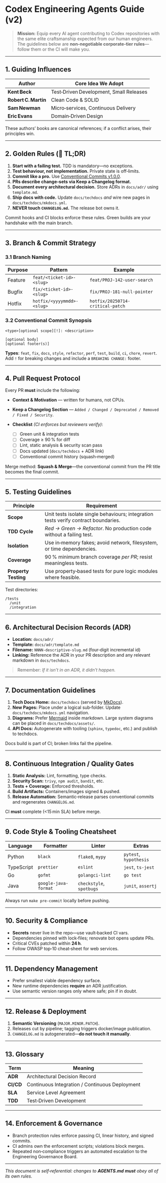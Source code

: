# Codex Engineering **Agents Guide**  (v2)

> **Mission:** Equip every AI agent contributing to Codex repositories with the same elite craftsmanship expected from our human engineers.  The guidelines below are **non‑negotiable corporate‑tier rules**—follow them or the CI will make you.

---

## 1. Guiding Influences

| Author               | Core Idea We Adopt                      |
| -------------------- | --------------------------------------- |
| **Kent Beck**        | Test‑Driven Development, Small Releases |
| **Robert C. Martin** | Clean Code & SOLID                      |
| **Sam Newman**       | Micro‑services, Continuous Delivery     |
| **Eric Evans**       | Domain‑Driven Design                    |

These authors’ books are canonical references; if a conflict arises, their principles win.

---

## 2. Golden Rules (🚨 TL;DR)

1. **Start with a failing test.** TDD is mandatory—no exceptions.
2. **Test behaviour, not implementation.** Private state is off‑limits.
3. **Commit like a pro.** Use [Conventional Commits v1.0.0](https://www.conventionalcommits.org/en/v1.0.0/#specification).
4. **PRs describe change‑sets via Keep a Changelog format.**
5. **Document every architectural decision.** Store ADRs in `docs/adr/` using `template.md`.
6. **Ship docs with code.** Update `docs/techdocs` *and* wire new pages in `docs/techdocs/mkdocs.yml`.
7. **NEVER touch `CHANGELOG.md`.** The release bot owns it.

Commit hooks and CI blocks enforce these rules.  Green builds are your handshake with the main branch.

---

## 3. Branch & Commit Strategy

### 3.1 Branch Naming

| Purpose | Pattern                    | Example                          |
| ------- | -------------------------- | -------------------------------- |
| Feature | `feat/<ticket-id>-<slug>`  | `feat/PROJ‑142‑user‑search`      |
| Bugfix  | `fix/<ticket-id>-<slug>`   | `fix/PROJ‑181‑null‑pointer`      |
| Hotfix  | `hotfix/<yyyymmdd>-<slug>` | `hotfix/20250714-critical‑patch` |

### 3.2 Conventional Commit Synopsis

```
<type>[optional scope][!]: <description>

[optional body]
[optional footer(s)]
```

**Types**: `feat`, `fix`, `docs`, `style`, `refactor`, `perf`, `test`, `build`, `ci`, `chore`, `revert`.
Add `!` for breaking changes and include a `BREAKING CHANGE:` footer.

---

## 4. Pull Request Protocol

Every PR **must** include the following:

* **Context & Motivation** — written for humans, not CPUs.
* **Keep a Changelog Section** — `Added / Changed / Deprecated / Removed / Fixed / Security`.
* **Checklist** *(CI enforces but reviewers verify)*:

  * [ ] Green unit & integration tests
  * [ ] Coverage ≥ 90 % for diff
  * [ ] Lint, static analysis & security scan pass
  * [ ] Docs updated (`docs/techdocs` + ADR link)
  * [ ] Conventional commit history (squash‑merged)

Merge method: **Squash & Merge**—the conventional commit from the PR title becomes the final commit.

---

## 5. Testing Guidelines

| Principle            | Requirement                                                                         |
| -------------------- | ----------------------------------------------------------------------------------- |
| **Scope**            | Unit tests isolate single behaviours; integration tests verify contract boundaries. |
| **TDD Cycle**        | *Red → Green → Refactor*. No production code without a failing test.                |
| **Isolation**        | Use in‑memory fakes; avoid network, filesystem, or time dependencies.               |
| **Coverage**         | 90 % minimum branch coverage *per PR*; resist meaningless tests.                    |
| **Property Testing** | Use property‑based tests for pure logic modules where feasible.                     |

Test directories:

```
/tests
  /unit
  /integration
```

---

## 6. Architectural Decision Records (ADR)

* **Location:** `docs/adr/`
* **Template:** `docs/adr/template.md`
* **Filename:** `NNNN-descriptive-slug.md` (four‑digit incremental id)
* **Linking:** Reference the ADR in your PR description and any relevant markdown in `docs/techdocs`.

> Remember: *If it isn’t in an ADR, it didn’t happen.*

---

## 7. Documentation Guidelines

1. **Tech Docs Home:** `docs/techdocs` (served by [MkDocs](https://www.mkdocs.org/)).
2. **New Pages:** Place under a logical sub‑folder.  Update `docs/techdocs/mkdocs.yml` navigation.
3. **Diagrams:** Prefer [Mermaid](https://mermaid.js.org/) inside markdown.  Large system diagrams can be placed in `docs/techdocs/assets/`.
4. **API Docs:** Autogenerate with tooling (`sphinx`, `typedoc`, etc.) and publish to techdocs.

Docs build is part of CI; broken links fail the pipeline.

---

## 8. Continuous Integration / Quality Gates

1. **Static Analysis:** Lint, formatting, type checks.
2. **Security Scan:** `trivy`, `npm audit`, `bandit`, etc.
3. **Tests + Coverage:** Enforced thresholds.
4. **Build Artifacts:** Containers/images signed & pushed.
5. **Release Automation:** Semantic‑release parses conventional commits and regenerates `CHANGELOG.md`.

CI **must** complete (<15 min SLA) before merge.

---

## 9. Code Style & Tooling Cheatsheet

| Language   | Formatter            | Linter                   | Extras                 |
| ---------- | -------------------- | ------------------------ | ---------------------- |
| Python     | `black`              | `flake8`, `mypy`         | `pytest`, `hypothesis` |
| TypeScript | `prettier`           | `eslint`                 | `jest`, `ts‑jest`      |
| Go         | `gofmt`              | `golangci‑lint`          | `go test`              |
| Java       | `google-java-format` | `checkstyle`, `spotbugs` | `junit`, `assertj`     |

Always run `make pre‑commit` locally before pushing.

---

## 10. Security & Compliance

* **Secrets** never live in the repo—use vault‑backed CI vars.
* Dependencies pinned with lock‑files; renovate bot opens update PRs.
* Critical CVEs patched within **24 h**.
* Follow OWASP top‑10 cheat‑sheet for web services.

---

## 11. Dependency Management

* Prefer smallest viable dependency surface.
* New runtime dependencies **require** an ADR justification.
* Use semantic version ranges only where safe; pin if in doubt.

---

## 12. Release & Deployment

1. **Semantic Versioning** (`MAJOR.MINOR.PATCH`).
2. Releases cut by pipeline; tagging triggers docker/image publication.
3. `CHANGELOG.md` is autogenerated—**do not touch it manually**.

---

## 13. Glossary

| Term      | Meaning                                        |
| --------- | ---------------------------------------------- |
| **ADR**   | Architectural Decision Record                  |
| **CI/CD** | Continuous Integration / Continuous Deployment |
| **SLA**   | Service Level Agreement                        |
| **TDD**   | Test‑Driven Development                        |

---

## 14. Enforcement & Governance

* Branch protection rules enforce passing CI, linear history, and signed commits.
* CI admins own the enforcement scripts; violations block merges.
* Repeated non‑compliance triggers an automated escalation to the Engineering Governance Board.

---

*This document is self‑referential: changes to **AGENTS.md** **must** obey all of its own rules.*
